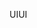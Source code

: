 <span data-ttu-id="4d69b-101">UI</span><span class="sxs-lookup"><span data-stu-id="4d69b-101">UI</span></span>